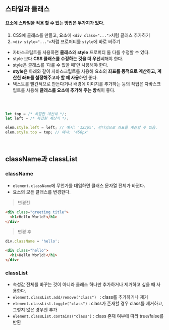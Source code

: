 ## 스타일과 클래스

#### 요소에 스타일을 적용 할 수 있는 방법은 두가지가 있다.
1. CSS에 클래스를 만들고, 요소에 ```<div class="...">```처럼 클래스 추가하기
2. ```<div style="...">```처럼 프로퍼티를 ```style```에 바로 써주기

- 자바스크립트를 사용하면 **클래스**와 **style** 프로퍼티 둘 다를 수정할 수 있다. 
- style 보다 **CSS 클래스를 수정하는 것을 더 우선시**해야 한다. 
- style은 클래스를 '다룰 수 없을 때’만 사용해야 한다.
- **style**은 아래와 같이 자바스크립트를 사용해 요소의 **좌표를 동적으로 계산하고, 계산한 좌표를 설정해주고자 할 때 사용**하면 좋다.
- 텍스트를 빨간색으로 만든다거나 배경에 이미지를 추가하는 등의 작업은 자바스크립트를 사용해 **클래스를 요소에 추가해 주는 방식**이 좋다.

<br>

```javascript

let top = /* 복잡한 계산식 */;
let left = /* 복잡한 계산식 */;

elem.style.left = left; // 예시: '123px', 런타임으로 좌표를 계산할 수 있음.
elem.style.top = top; // 예시: '456px'

```

<br>

## className과 classList

### className
- ```element.className```에 무언가를 대입하면 클래스 문자열 전체가 바뀐다.
- 요소의 모든 클래스를 변경한다.

> 변경전
```html
<div class="greeting title">
  <h1>Hello World!</h1>
</div>

```

> 변경 후
```javascript
div.className = 'hello';

```

```html
<div class="hello">
  <h1>Hello World!</h1>
</div>

```

### classList
- 속성값 전체를 바꾸는 것이 아니라 클래스 하나만 추가하거나 제거하고 싶을 때 사용한다.
- ```element.classList.add/remove("class") ``` :  class를 추가하거나 제거
- ``` element.classList.toggle("class") ``` : class가 존재할 경우 class를 제거하고, 그렇지 않은 경우엔 추가
- ``` element.classList.contains("class") ``` : class 존재 여부에 따라 true/false를 반환





